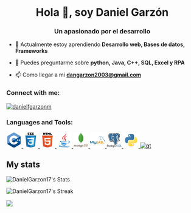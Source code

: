 <h1 align="center">Hola 👋, soy Daniel Garzón</h1>
<h3 align="center">Un apasionado por el desarrollo</h3>

- 🌱 Actualmente estoy aprendiendo **Desarrollo web, Bases de datos, Frameworks**

- 💬 Puedes preguntarme sobre **python, Java, C++, SQL, Excel y RPA**

- 📫 Como llegar a mi **dangarzon2003@gmail.com**

<h3 align="left">Connect with me:</h3>
<p align="left">
<a href="https://linkedin.com/in/dagarzonm" target="blank"><img align="center" src="https://raw.githubusercontent.com/rahuldkjain/github-profile-readme-generator/master/src/images/icons/Social/linked-in-alt.svg" alt="danielfgarzonm" height="30" width="40" /></a>
</p>

<h3 align="left">Languages and Tools:</h3>
<p align="left"> <a href="https://www.w3schools.com/cpp/" target="_blank" rel="noreferrer"> <img src="https://raw.githubusercontent.com/devicons/devicon/master/icons/cplusplus/cplusplus-original.svg" alt="cplusplus" width="40" height="40"/> </a> <a href="https://www.w3schools.com/css/" target="_blank" rel="noreferrer"> <img src="https://raw.githubusercontent.com/devicons/devicon/master/icons/css3/css3-original-wordmark.svg" alt="css3" width="40" height="40"/> </a> <a href="https://www.w3.org/html/" target="_blank" rel="noreferrer"> <img src="https://raw.githubusercontent.com/devicons/devicon/master/icons/html5/html5-original-wordmark.svg" alt="html5" width="40" height="40"/> </a> <a href="https://www.java.com" target="_blank" rel="noreferrer"> <img src="https://raw.githubusercontent.com/devicons/devicon/master/icons/java/java-original.svg" alt="java" width="40" height="40"/> </a> <a href="https://www.mongodb.com/" target="_blank" rel="noreferrer"> <img src="https://raw.githubusercontent.com/devicons/devicon/master/icons/mongodb/mongodb-original-wordmark.svg" alt="mongodb" width="40" height="40"/> </a> <a href="https://www.mysql.com/" target="_blank" rel="noreferrer"> <img src="https://raw.githubusercontent.com/devicons/devicon/master/icons/mysql/mysql-original-wordmark.svg" alt="mysql" width="40" height="40"/> </a> <a href="https://www.postgresql.org" target="_blank" rel="noreferrer"> <img src="https://raw.githubusercontent.com/devicons/devicon/master/icons/postgresql/postgresql-original-wordmark.svg" alt="postgresql" width="40" height="40"/> </a> <a href="https://www.python.org" target="_blank" rel="noreferrer"> <img src="https://raw.githubusercontent.com/devicons/devicon/master/icons/python/python-original.svg" alt="python" width="40" height="40"/> </a> <a href="https://www.qt.io/" target="_blank" rel="noreferrer"> <img src="https://upload.wikimedia.org/wikipedia/commons/0/0b/Qt_logo_2016.svg" alt="qt" width="40" height="40"/> </a> </p>


## My stats

![DanielGarzon17's Stats](https://github-readme-stats.vercel.app/api?username=DanielGarzon17&theme=yeblu&show_icons=true&hide_border=true&count_private=true)

![DanielGarzon17's Streak](https://github-readme-streak-stats.herokuapp.com/?user=DanielGarzon17&theme=yeblu&hide_border=true)

<a>
  <img align="center" src="https://github-readme-stats.vercel.app/api/top-langs?username=DanielGarzon17&layout=compact&theme=yeblu&langs_count=8&card_width=600" />
</a>
